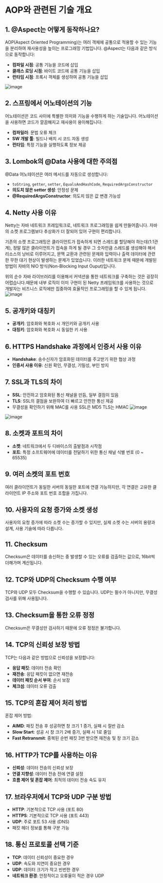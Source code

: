 # AOP와 관련된 기술 개요

## 1. @Aspect는 어떻게 동작하나요?
AOP(Aspect Oriented Programming)는 여러 객체에 공통으로 적용할 수 있는 기능을 분리하여 재사용성을 높이는 프로그래밍 기법입니다. @Aspect는 다음과 같은 방식으로 동작합니다:
- **컴파일 시점**: 공통 기능을 코드에 삽입
- **클래스 로딩 시점**: 바이트 코드에 공통 기능을 삽입
- **런타임 시점**: 프록시 객체를 생성하여 공통 기능을 삽입

![image](https://github.com/user-attachments/assets/fe7494fb-4d29-4a42-af9c-2071e97bb928)


## 2. 스프링에서 어노테이션의 기능
어노테이션은 코드 사이에 특별한 의미와 기능을 수행하게 하는 기술입니다. 어노테이션을 사용하면 코드가 깔끔해지고 재사용이 용이해집니다:
- **컴파일러**: 문법 오류 체크
- **SW 개발 툴**: 빌드나 배치 시 코드 자동 생성
- **런타임**: 특정 기능을 실행하도록 정보 제공

## 3. Lombok의 @Data 사용에 대한 주의점
@Data 어노테이션은 여러 메서드를 자동으로 생성합니다:
- `toString`, `getter`, `setter`, `EqualsAndHashCode`, `RequiredArgsConstructor`
- **의도치 않은 setter 생성**: 안정성 문제
- **@RequiredArgsConstructor**: 의도치 않은 값 변경 가능성

## 4. Netty 사용 이유
Netty는 자바 네트워크 프레임워크로, 네트워크 프로그래밍을 쉽게 만들어줍니다. 자바의 소켓 프로그램보다 추상화가 더 잘되어 있어 구현이 편리합니다.

  기존의 소켓 프로그래밍은 클라이언트가 접속하게 되면 스레드를 할당해야 하는데(1:1관계), 정말 많은 클라이언트가 접속을 하게 될 경우 그 숫자만큼 스레드를 생성해야 해서 리소스의 낭비로 이루어지고, 문맥 교환과 관련된 문제와 입력이나 출력 데이터에 관련한 무한 대기 현상이 발생하는 문제가 있었습니다. 
  이러한 네트워크 문제 때문에 개발된 방법이 자바의 NIO 방식(Non-Blocking Input Ouput)입니다.
  
위의 순수 자바 라이브러리를 이용해서 커넥션을 통한 네트워크를 구축하는 것은 굉장히 어렵습니다.때문에 내부 로직이 이미 구현이 된 Netty 프레임워크를 사용하는 것으로 개발자는 비즈니스 로직에만 집중하여 효율적인 프로그래밍을 할 수 있게 됩니다.
![image](https://github.com/user-attachments/assets/e7e12b99-ee7b-4e6c-9f1a-1f6acc06aa96)

## 5. 공개키와 대칭키
- **공개키**: 암호화와 복호화 시 개인키와 공개키 사용
- **대칭키**: 암호화와 복호화 시 동일한 키 사용

## 6. HTTPS Handshake 과정에서 인증서 사용 이유
- **Handshake**: 송수신자가 암호화된 데이터를 주고받기 위한 협상 과정
- **인증서 사용 이유**: 신원 확인, 무결성, 기밀성, 부인 방지

## 7. SSL과 TLS의 차이
- **SSL**: 안전하고 암호화된 통신 채널을 만듬, 일부 결점이 있음
- **TLS**: SSL의 결점을 보완하여 더 빠르고 안전한 통신 제공
- 무결성을 확인하기 위해 MAC를 사용 SSL은 MD5 TLS는 HMAC
![image](https://github.com/user-attachments/assets/21804137-fb70-47ef-aab1-aa8c6ca19c93)
  
![image](https://github.com/user-attachments/assets/a8a50086-d0f8-4da1-94df-f7c81329f83a)

## 8. 소켓과 포트의 차이
- **소켓**: 네트워크에서 두 디바이스의 출발점과 시작점
- **포트**: 특정 소프트웨어에 데이터를 전달하기 위한 통신 채널 식별 번호 (0 ~ 65535)

## 9. 여러 소켓의 포트 번호
여러 클라이언트가 동일한 서버의 동일한 포트에 연결 가능하지만, 각 연결은 고유한 클라이언트 IP 주소와 포트 번호 조합을 가집니다.

## 10. 사용자의 요청 증가와 소켓 생성
사용자의 요청 증가에 따라 소켓 수는 증가할 수 있지만, 실제 소켓 수는 서버의 용량과 설계, 사용 기술에 따라 다릅니다.

## 11. Checksum
Checksum은 데이터를 송신하는 중 발생할 수 있는 오류를 검출하는 값으로, 16bit씩 더해가며 계산됩니다.

## 12. TCP와 UDP의 Checksum 수행 여부
TCP와 UDP 모두 Checksum을 수행할 수 있습니다. UDP는 필수가 아니지만, 무결성 검사를 위해 사용됩니다.

## 13. Checksum을 통한 오류 정정
Checksum은 무결성만 검사하기 때문에 오류 정정은 불가합니다.

## 14. TCP의 신뢰성 보장 방법
TCP는 다음과 같은 방법으로 신뢰성을 보장합니다:
- **응답 패킷**: 데이터 전송 확인
- **재전송**: 응답 패킷이 없으면 재전송
- **데이터 패킷 순서 부여**: 순서 보장
- **체크섬**: 데이터 오류 검출

## 15. TCP의 혼잡 제어 처리 방법
혼잡 제어 방법:
- **AIMD**: 패킷 전송 후 성공하면 창 크기 1 증가, 실패 시 절반 감소
- **Slow Start**: 성공 시 창 크기 2배 증가, 실패 시 1로 줄임
- **Fast Retransmit**: 중복된 순번 패킷 3번 받으면 재전송 및 창 크기 감소

## 16. HTTP가 TCP를 사용하는 이유
- **신뢰성**: 데이터 전송의 신뢰성 보장
- **연결 지향성**: 데이터 전송 전에 연결 설정
- **흐름 제어 및 혼잡 제어**: 최적의 데이터 전송 속도 유지

## 17. 브라우저에서 TCP와 UDP 구분 방법
- **HTTP**: 기본적으로 TCP 사용 (포트 80)
- **HTTPS**: 기본적으로 TCP 사용 (포트 443)
- **UDP**: 주로 포트 53 사용 (DNS)
- 패킷 헤더 정보를 통해 구분 가능

## 18. 통신 프로토콜 선택 기준
- **TCP**: 데이터 신뢰성이 중요한 경우
- **UDP**: 속도와 지연이 중요한 경우
- **UDP**: 데이터 크기가 작고 빈번한 경우
- **네트워크 환경**: 안정적이고 오류율이 적은 경우 UDP

